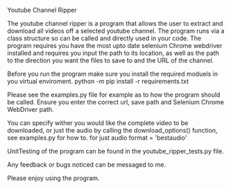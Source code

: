 Youtube Channel Ripper

The youtube channel ripper is a program that allows the user to extract and download all videos off a selected youtube channel. The program runs via a class structure so can be called and directly used in your code. The program requires you have the most upto date selenium Chrome webdriver installed and requires you input the path to its location, as well as the path to the direction you want the files to save to and the URL of the channel.

Before you run the program make sure you install the required moduels in you virtual enviroment. 
  python -m pip install -r requirements.txt
  
Please see the examples.py file for example as to how the program should be called. Ensure you enter the correct url, save path and Selenium Chrome WebDriver path. 

You can specify wither you would like the complete video to be downloaded, or just the audio by calling the download_options() function, see examples.py for how to. 
  for just audio 
    format = 'bestaudio'

UnitTesting of the program can be found in the youtube_ripper_tests.py file. 

Any feedback or bugs noticed can be messaged to me. 

Please enjoy using the program. 
